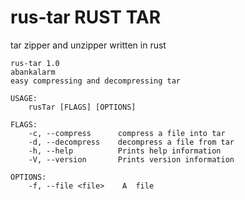 # rus-tar RUST TAR
tar zipper and unzipper written in rust

```
rus-tar 1.0
abankalarm
easy compressing and decompressing tar

USAGE:
    rusTar [FLAGS] [OPTIONS]

FLAGS:
    -c, --compress      compress a file into tar
    -d, --decompress    decompress a file from tar
    -h, --help          Prints help information
    -V, --version       Prints version information

OPTIONS:
    -f, --file <file>    A  file
```
